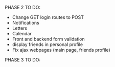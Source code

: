 PHASE 2 TO DO:

- Change GET login routes to POST
- Notifications
- Letters
- Calendar
- Front and backend form validation
- display friends in personal profile
- Fix ajax webpages (main page, friends profile)

PHASE 3 TO DO:

